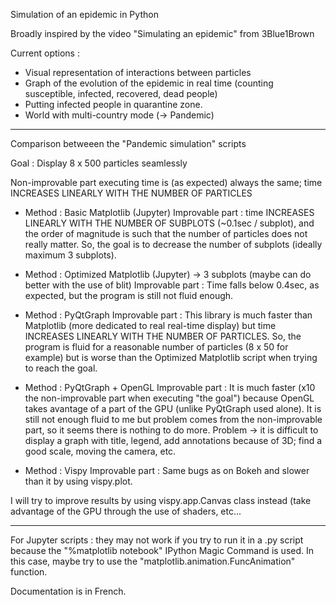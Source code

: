 Simulation of an epidemic in Python

Broadly inspired by the video "Simulating an epidemic" from 3Blue1Brown

Current options :
  - Visual representation of interactions between particles
  - Graph of the evolution of the epidemic in real time (counting susceptible, infected, recovered, dead people)
  - Putting infected people in quarantine zone.
  - World with multi-country mode (-> Pandemic)

-----

Comparison betweeen the "Pandemic simulation" scripts

Goal : Display 8 x 500 particles seamlessly

Non-improvable part executing time is (as expected) always the same; time INCREASES LINEARLY WITH THE NUMBER OF PARTICLES

  - Method : Basic Matplotlib (Jupyter)
Improvable part : time INCREASES LINEARLY WITH THE NUMBER OF SUBPLOTS (~0.1sec / subplot), and the order of magnitude is
such that the number of particles does not really matter. So, the goal is to decrease the number of subplots 
(ideally maximum 3 subplots).

  - Method : Optimized Matplotlib (Jupyter) -> 3 subplots (maybe can do better with the use of blit)
Improvable part : Time falls below 0.4sec, as expected, but the program is still not fluid enough.

  - Method : PyQtGraph
Improvable part : This library is much faster than Matplotlib (more dedicated to real real-time display) but time
INCREASES LINEARLY WITH THE NUMBER OF PARTICLES. So, the program is fluid for a reasonable number of particles
(8 x 50 for example) but is worse than the Optimized Matplotlib script when trying to reach the goal.

  - Method : PyQtGraph + OpenGL 
Improvable part : It is much faster (x10 the non-improvable part when executing "the goal") because OpenGL takes
avantage of a part of the GPU (unlike PyQtGraph used alone). It is still not enough fluid to me but problem comes from 
the non-improvable part, so it seems there is nothing to do more.
Problem -> it is difficult to display a graph with title, legend, add annotations because of 3D; find a good scale,
moving the camera, etc.

  - Method : Vispy
Improvable part : Same bugs as on Bokeh and slower than it by using vispy.plot.

I will try to improve results by using vispy.app.Canvas class instead (take advantage of the GPU through the use of 
shaders, etc...

-----

For Jupyter scripts : they may not work if you try to run it in a .py script because the "%matplotlib notebook" IPython Magic Command 
is used. In this case, maybe try to use the "matplotlib.animation.FuncAnimation" function.

Documentation is in French.
